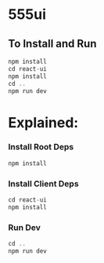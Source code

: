 # 555ui

## To Install and Run
```javascript 
npm install
cd react-ui
npm install
cd ..
npm run dev
```

# Explained: 

### Install Root Deps
```javascript 
npm install
```

### Install Client Deps
```javascript
cd react-ui
npm install 
```

### Run Dev
```javascript
cd ..
npm run dev
```
